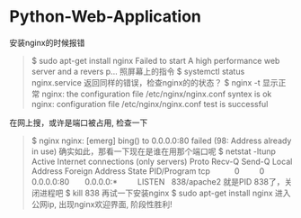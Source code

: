# Python-Web-Application

安装nginx的时候报错

> $ sudo apt-get install nginx
> Failed to start A high performance web server and a revers p...
照屏幕上的指令
> $ systemctl status nginx.service
返回同样的错误，检查nginx的的状态？
> $ nginx -t
显示正常
> nginx: the configuration file /etc/nginx/nginx.conf syntex is ok
> nginx: configuration file /etc/nginx/nginx.conf test is successful

在网上搜，或许是端口被占用, 检查一下
> $ nginx
> nginx: [emerg] bing() to 0.0.0.0:80 failed (98: Address already in use)
确实如此，那看一下现在是谁在用那个端口呢
> $ netstat -ltunp
> Active Internet connections (only servers)
> Proto    Recv-Q    Send-Q    Local Address    Foreign Address    State    PID/Program
> tcp           0         0    0.0.0.0:80       0.0.0.0:*          LISTEN   838/apache2
就是PID 838了，关闭进程吧
> $ kill 838
再试一下安装nginx
> $ sudo apt-get install nginx
进入公网ip, 出现nginx欢迎界面, 阶段性胜利!
